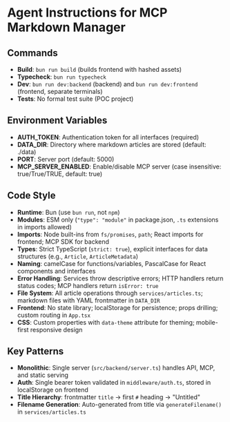 # Agent Instructions for MCP Markdown Manager

## Commands
- **Build**: `bun run build` (builds frontend with hashed assets)
- **Typecheck**: `bun run typecheck`
- **Dev**: `bun run dev:backend` (backend) and `bun run dev:frontend` (frontend, separate terminals)
- **Tests**: No formal test suite (POC project)

## Environment Variables
- **AUTH_TOKEN**: Authentication token for all interfaces (required)
- **DATA_DIR**: Directory where markdown articles are stored (default: ./data)
- **PORT**: Server port (default: 5000)
- **MCP_SERVER_ENABLED**: Enable/disable MCP server (case insensitive: true/True/TRUE, default: true)

## Code Style
- **Runtime**: Bun (use `bun run`, not `npm`)
- **Modules**: ESM only (`"type": "module"` in package.json, `.ts` extensions in imports allowed)
- **Imports**: Node built-ins from `fs/promises`, `path`; React imports for frontend; MCP SDK for backend
- **Types**: Strict TypeScript (`strict: true`), explicit interfaces for data structures (e.g., `Article`, `ArticleMetadata`)
- **Naming**: camelCase for functions/variables, PascalCase for React components and interfaces
- **Error Handling**: Services throw descriptive errors; HTTP handlers return status codes; MCP handlers return `isError: true`
- **File System**: All article operations through `services/articles.ts`; markdown files with YAML frontmatter in `DATA_DIR`
- **Frontend**: No state library; localStorage for persistence; props drilling; custom routing in `App.tsx`
- **CSS**: Custom properties with `data-theme` attribute for theming; mobile-first responsive design

## Key Patterns
- **Monolithic**: Single server (`src/backend/server.ts`) handles API, MCP, and static serving
- **Auth**: Single bearer token validated in `middleware/auth.ts`, stored in localStorage on frontend
- **Title Hierarchy**: frontmatter `title` → first `#` heading → "Untitled"
- **Filename Generation**: Auto-generated from title via `generateFilename()` in `services/articles.ts`
